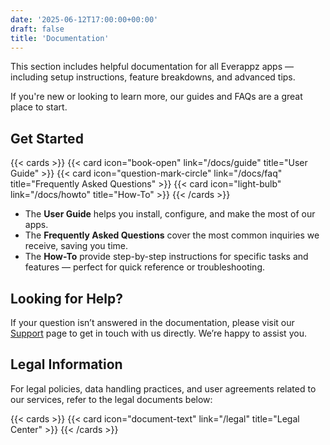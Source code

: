 ```yaml
---
date: '2025-06-12T17:00:00+00:00'
draft: false
title: 'Documentation'
---
```


This section includes helpful documentation for all Everappz apps — including setup instructions, feature breakdowns, and advanced tips.

If you're new or looking to learn more, our guides and FAQs are a great place to start.

## Get Started

{{< cards >}}
  {{< card icon="book-open" link="/docs/guide" title="User Guide" >}}
  {{< card icon="question-mark-circle" link="/docs/faq" title="Frequently Asked Questions" >}}
  {{< card icon="light-bulb" link="/docs/howto" title="How-To" >}}
{{< /cards >}}

- The **User Guide** helps you install, configure, and make the most of our apps.
- The **Frequently Asked Questions** cover the most common inquiries we receive, saving you time.
- The **How-To** provide step-by-step instructions for specific tasks and features — perfect for quick reference or troubleshooting.
  
## Looking for Help?

If your question isn’t answered in the documentation, please visit our [Support](/support) page to get in touch with us directly. We’re happy to assist you.

## Legal Information

For legal policies, data handling practices, and user agreements related to our services, refer to the legal documents below:

{{< cards >}}
  {{< card icon="document-text" link="/legal" title="Legal Center" >}}
{{< /cards >}}